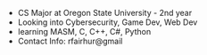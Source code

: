 - CS Major at Oregon State University - 2nd year
- Looking into Cybersecurity, Game Dev, Web Dev
- learning MASM, C, C++, C#, Python
- Contact Info: rfairhur@gmail

<!---
r-fairhurst/r-fairhurst is a ✨ special ✨ repository because its `README.md` (this file) appears on your GitHub profile.
You can click the Preview link to take a look at your changes.
--->
